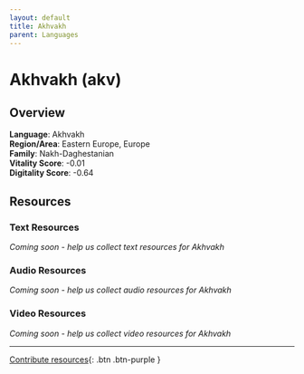 ```yaml
---
layout: default
title: Akhvakh
parent: Languages
---
```


# Akhvakh (akv)

## Overview

**Language**: Akhvakh  
**Region/Area**: Eastern Europe, Europe  
**Family**: Nakh-Daghestanian  
**Vitality Score**: -0.01  
**Digitality Score**: -0.64  

## Resources

### Text Resources
*Coming soon - help us collect text resources for Akhvakh*

### Audio Resources
*Coming soon - help us collect audio resources for Akhvakh*

### Video Resources
*Coming soon - help us collect video resources for Akhvakh*

---

[Contribute resources](https://fairtrain.github.io/){: .btn .btn-purple }
